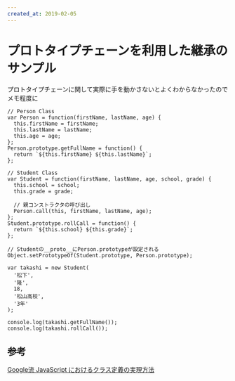 ```yaml
---
created_at: 2019-02-05
---
```


# プロトタイプチェーンを利用した継承のサンプル

プロトタイプチェーンに関して実際に手を動かさないとよくわからなかったのでメモ程度に

```
// Person Class
var Person = function(firstName, lastName, age) {
  this.firstName = firstName;
  this.lastName = lastName;
  this.age = age;
};
Person.prototype.getFullName = function() {
  return `${this.firstName} ${this.lastName}`;
};

// Student Class
var Student = function(firstName, lastName, age, school, grade) {
  this.school = school;
  this.grade = grade;

  // 親コンストラクタの呼び出し
  Person.call(this, firstName, lastName, age);
};
Student.prototype.rollCall = function() {
  return `${this.school} ${this.grade}`;
};

// Studentの__proto__にPerson.prototypeが設定される
Object.setPrototypeOf(Student.prototype, Person.prototype);

var takashi = new Student(
  '松下',
  '隆',
  18,
  '松山高校',
  '3年'
);

console.log(takashi.getFullName());
console.log(takashi.rollCall());
```

## 参考

[Google流 JavaScript におけるクラス定義の実現方法](https://www.yunabe.jp/docs/javascript_class_in_google.html)
